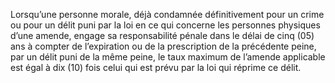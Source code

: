 Lorsqu’une personne morale, déjà condamnée définitivement pour un crime ou pour un délit puni par la loi en ce qui concerne les personnes physiques d’une amende, engage sa responsabilité pénale dans le délai de cinq (05) ans à compter de l’expiration ou de la prescription de la précédente peine, par un délit puni de la même peine, le taux maximum de l’amende applicable est égal à dix (10) fois celui qui est prévu par la loi qui réprime ce délit.